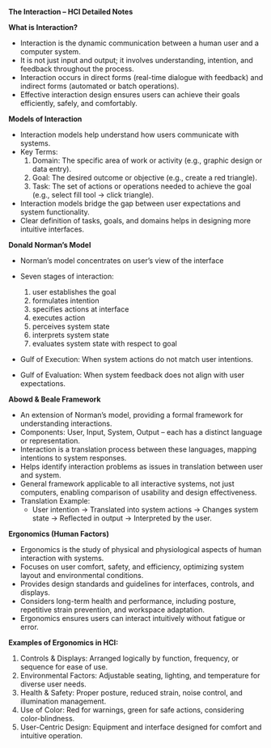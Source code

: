 **The Interaction – HCI Detailed Notes**

**What is Interaction?**
- Interaction is the dynamic communication between a human user and a computer system.
- It is not just input and output; it involves understanding, intention, and feedback throughout the process.
- Interaction occurs in direct forms (real-time dialogue with feedback) and indirect forms (automated or batch operations).
- Effective interaction design ensures users can achieve their goals efficiently, safely, and comfortably.

**Models of Interaction**
- Interaction models help understand how users communicate with systems.
- Key Terms:
  1. Domain: The specific area of work or activity (e.g., graphic design or data entry).
  2. Goal: The desired outcome or objective (e.g., create a red triangle).
  3. Task: The set of actions or operations needed to achieve the goal (e.g., select fill tool → click triangle).
- Interaction models bridge the gap between user expectations and system functionality.
- Clear definition of tasks, goals, and domains helps in designing more intuitive interfaces.

**Donald Norman’s Model**
- Norman’s model concentrates on user’s view of the interface
- Seven stages of interaction:
  1. user establishes the goal
  2. formulates intention
  3. specifies actions at interface
  4. executes action
  5. perceives system state
  6. interprets system state
  7. evaluates system state with respect to goal

- Gulf of Execution: When system actions do not match user intentions.
- Gulf of Evaluation: When system feedback does not align with user expectations.

**Abowd & Beale Framework**
- An extension of Norman’s model, providing a formal framework for understanding interactions.
- Components: User, Input, System, Output – each has a distinct language or representation.
- Interaction is a translation process between these languages, mapping intentions to system responses.
- Helps identify interaction problems as issues in translation between user and system.
- General framework applicable to all interactive systems, not just computers, enabling comparison of usability and design effectiveness.
- Translation Example:
  - User intention → Translated into system actions → Changes system state → Reflected in output → Interpreted by the user.

**Ergonomics (Human Factors)**
- Ergonomics is the study of physical and physiological aspects of human interaction with systems.
- Focuses on user comfort, safety, and efficiency, optimizing system layout and environmental conditions.
- Provides design standards and guidelines for interfaces, controls, and displays.
- Considers long-term health and performance, including posture, repetitive strain prevention, and workspace adaptation.
- Ergonomics ensures users can interact intuitively without fatigue or error.

**Examples of Ergonomics in HCI:**
1. Controls & Displays: Arranged logically by function, frequency, or sequence for ease of use.
2. Environmental Factors: Adjustable seating, lighting, and temperature for diverse user needs.
3. Health & Safety: Proper posture, reduced strain, noise control, and illumination management.
4. Use of Color: Red for warnings, green for safe actions, considering color-blindness.
5. User-Centric Design: Equipment and interface designed for comfort and intuitive operation.

